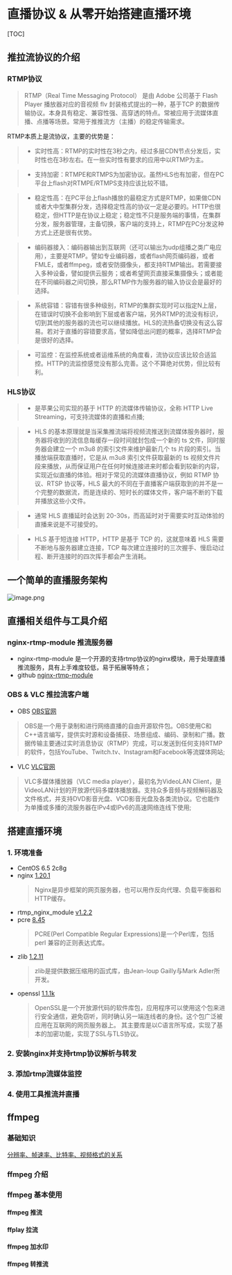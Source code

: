 # 直播协议 & 从零开始搭建直播环境

[TOC]

## 推拉流协议的介绍

### RTMP协议

> RTMP（Real Time Messaging Protocol） 是由 Adobe 公司基于 Flash Player 播放器对应的音视频 flv 封装格式提出的一种，基于TCP 的数据传输协议。本身具有稳定、兼容性强、高穿透的特点。常被应用于流媒体直播、点播等场景。常用于推推流方（主播）的稳定传输需求。

RTMP本质上是流协议，主要的优势是：  

> * 实时性高：RTMP的实时性在3秒之内，经过多层CDN节点分发后，实时性也在3秒左右。在一些实时性有要求的应用中以RTMP为主。

> * 支持加密：RTMPE和RTMPS为加密协议。虽然HLS也有加密，但在PC平台上flash对RTMPE/RTMPS支持应该比较不错。

> * 稳定性高：在PC平台上flash播放的最稳定方式是RTMP，如果做CDN或者大中型集群分发，选择稳定性高的协议一定是必要的。HTTP也很稳定，但HTTP是在协议上稳定；稳定性不只是服务端的事情，在集群分发，服务器管理，主备切换，客户端的支持上，RTMP在PC分发这种方式上还是很有优势。

> * 编码器接入：编码器输出到互联网（还可以输出为udp组播之类广电应用），主要是RTMP。譬如专业编码器，或者flash网页编码器，或者FMLE，或者ffmpeg，或者安防摄像头，都支持RTMP输出。若需要接入多种设备，譬如提供云服务；或者希望网页直接采集摄像头；或者能在不同编码器之间切换，那么RTMP作为服务器的输入协议会是最好的选择。

> * 系统容错：容错有很多种级别，RTMP的集群实现时可以指定N上层，在错误时切换不会影响到下层或者客户端，另外RTMP的流没有标识，切到其他的服务器的流也可以继续播放。HLS的流热备切换没有这么容易。若对于直播的容错要求高，譬如降低出问题的概率，选择RTMP会是很好的选择。

> * 可监控：在监控系统或者运维系统的角度看，流协议应该比较合适监控。HTTP的流监控感觉没有那么完善。这个不算绝对优势，但比较有利。

### HLS协议

> * 是苹果公司实现的基于 HTTP 的流媒体传输协议，全称 HTTP Live Streaming，可支持流媒体的直播和点播;

> * HLS 的基本原理就是当采集推流端将视频流推送到流媒体服务器时，服务器将收到的流信息每缓存一段时间就封包成一个新的 ts 文件，同时服务器会建立一个 m3u8 的索引文件来维护最新几个 ts 片段的索引。当播放端获取直播时，它是从 m3u8 索引文件获取最新的 ts 视频文件片段来播放，从而保证用户在任何时候连接进来时都会看到较新的内容，实现近似直播的体验。相对于常见的流媒体直播协议，例如 RTMP 协议、RTSP 协议等，HLS 最大的不同在于直播客户端获取到的并不是一个完整的数据流，而是连续的、短时长的媒体文件，客户端不断的下载并播放这些小文件。

> * 通常 HLS 直播延时会达到 20-30s，而高延时对于需要实时互动体验的直播来说是不可接受的。

> * HLS 基于短连接 HTTP，HTTP 是基于 TCP 的，这就意味着 HLS 需要不断地与服务器建立连接，TCP 每次建立连接时的三次握手、慢启动过程、断开连接时的四次挥手都会产生消耗。

## 一个简单的直播服务架构

![image.png](https://i.loli.net/2021/07/07/gAevpiWNJDtUbFB.png)

## 直播相关组件与工具介绍

### nginx-rtmp-module 推流服务器

* nginx-rtmp-module 是一个开源的支持rtmp协议的nginx模块，用于处理直播推流服务，具有上手难度较低，易于拓展等特点；
* github [nginx-rtmp-module](https://github.com/arut/nginx-rtmp-module)

### OBS & VLC 推拉流客户端

* OBS  [OBS官网](https://obsproject.com/zh-tw)
> OBS是一个用于录制和进行网络直播的自由开源软件包。OBS使用C和C++语言编写，提供实时源和设备捕获、场景组成、编码、录制和广播。数据传输主要通过实时消息协议（RTMP）完成，可以发送到任何支持RTMP的软件，包括YouTube、Twitch.tv、Instagram和Facebook等流媒体网站;

* VLC  [VLC官网](https://www.videolan.org/)
> VLC多媒体播放器（VLC media player），最初名为VideoLAN Client，是VideoLAN计划的开放源代码多媒体播放器。支持众多音频与视频解码器及文件格式，并支持DVD影音光盘、VCD影音光盘及各类流协议。它也能作为单播或多播的流服务器在IPv4或IPv6的高速网络连线下使用;


## 搭建直播环境  
### 1. 环境准备  

* CentOS 6.5 2c8g
* nginx [1.20.1](https://nginx.org/en/download.html)
  > Nginx是异步框架的网页服务器，也可以用作反向代理、负载平衡器和HTTP缓存。
* rtmp_nginx_module [v1.2.2](https://github.com/arut/nginx-rtmp-module)
* pcre [8.45](https://ftp.pcre.org/pub/pcre/)
  > PCRE(Perl Compatible Regular Expressions)是一个Perl库，包括 perl 兼容的正则表达式库。
* zlib [1.2.11](https://zlib.net/)
  > zlib是提供数据压缩用的函式库，由Jean-loup Gailly与Mark Adler所开发。
* openssl [1.1.1k](https://www.openssl.org/source/)
  > OpenSSL是一个开放源代码的软件库包，应用程序可以使用这个包来进行安全通信，避免窃听，同时确认另一端连线者的身份。这个包广泛被应用在互联网的网页服务器上。 其主要库是以C语言所写成，实现了基本的加密功能，实现了SSL与TLS协议。

### 2. 安装nginx并支持rtmp协议解析与转发  

### 3. 添加rtmp流媒体监控  
### 4. 使用工具推流并直播  

## ffmpeg
### 基础知识

[分辨率、帧速率、比特率、视频格式的关系](https://zhuanlan.zhihu.com/p/60868555)

### ffmpeg 介绍

### ffmpeg 基本使用
#### ffmpeg 推流
#### ffplay 拉流
#### ffmpeg 加水印
#### ffmpeg 转推流
